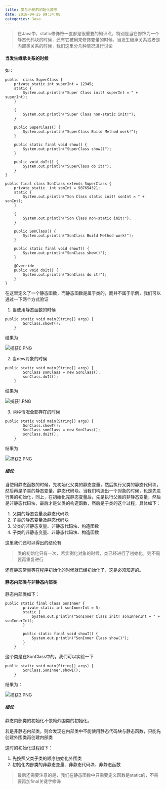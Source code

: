 ```yaml
---
title: 类与示例的初始化顺序
date: 2018-04-25 09:34:08
categories: Java
---
```


> 在Java中，static修饰符一直都是很重要的知识点，特别是当它修饰为一个静态代码块的时候，还有它被用来修饰变量的时候，当发生继承关系或者是内部类关系的时候，我们这里分几种情况进行讨论

#### 当发生继承关系的时候

如：

```
public  class SuperClass {
    private static int superInt = 12345;
    static {
        System.out.println("Super Class init! superInt = " + superInt);
    }

    {
        System.out.println("Super Class non-static init!");
    }

    public SuperClass() {
        System.out.println("SuperClass Build Method work!");
    }

    public static final void show() {
        System.out.println("SuperClass show()");
    }

    public void doIt() {
        System.out.println("SuperClass do it!");
    }
}
```

```
public final class SonClass extends SuperClass {
    private static  int sonInt = 987654321;
    static {
        System.out.println("Son Class static init! sonInt = " + sonInt);
    }

    {
        System.out.println("Son Class non-static init!");
    }

    public SonClass() {
        System.out.println("SonClass Build Method work!");
    }

    public static final void showT() {
        System.out.println("SonClass show()");
    }

    @Override
    public void doIt() {
        System.out.println("SonClass do it!");
    }
}
```

在这里定义了一个静态函数，而静态函数是属于类的，而并不属于示例，我们可以通过一下两个方式验证
1. 当使用静态函数的时候

```
public static void main(String[] args) {
        SonClass.showT();
    }
```

结果为

![捕获0.PNG](https://i.loli.net/2018/04/25/5adfe2da8ad3c.png)

2. 当new对象的时候

```
public static void main(String[] args) {
        SonClass sonClass = new SonClass();
        sonClass.doIt();
    }
```

结果为

![捕获1.PNG](https://i.loli.net/2018/04/25/5adfe3e1d37c2.png)

3. 两种情况全部存在的时候

```
public static void main(String[] args) {
        SonClass.showT();
        SonClass sonClass = new SonClass();
        sonClass.doIt();
    }
```

结果为

![捕获2.PNG](https://i.loli.net/2018/04/25/5adfe5ca17d7b.png)

##### 结论

当使用静态函数的时候，先初始化父类的静态变量，然后执行父类的静态代码块，然后再是子类的静态变量，静态代码块。当我们构造出一个对象的时候，也是先进行类的初始化，同上，在初始化完静态变量后，先是执行父类的非静态变量，然后是非静态代码块，最后才是父类的构造函数，然后是子类的这个过程，具体如下：

1. 父类的静态变量及静态代码块
2. 子类的静态变量及静态代码块
3. 父类的非静态变量、非静态代码块、构造函数
4. 子类的非静态变量、非静态代码块、构造函数

这里我们还可以得出的结论有

> 类的初始化只有一次，若实例化对象的时候，类已经进行了初始化，则不需要再重复进行

还有静态常量等在程序初始化的时候就已经初始化了，这是必须知道的。

#### 静态内部类与非静态内部类

静态内部类如下：

```
public static final class SonInner {
        private static int sonInnerInt = 5;
        static {
            System.out.println("SonInner Class init! sonInnerInt = " + sonInnerInt);
        }

        public static final void showI() {
            System.out.println("SonInner Class show()");
        }
    }
```

这个类是在SonClass中的，我们可以实验一下

```
public static void main(String[] args) {
        SonClass.SonInner.showI();
    }
```

结果为：

![捕获3.PNG](https://i.loli.net/2018/04/25/5adfea1778035.png)

##### 结论

静态内部类的初始化不依赖外围类的初始化。

若是非静态内部类，则会发现在内部类中不能使用静态代码块与静态函数，只能先创建外围类再创建内部类

这时的初始化过程如下：

1. 先按照父类子类的顺序初始化外围类
2. 初始化内部类的非静态变量、非静态代码块、非静态函数

> 最后还需要注意的是，我们在静态函数中只需要定义函数是static的，不需要再加final关键字修饰

